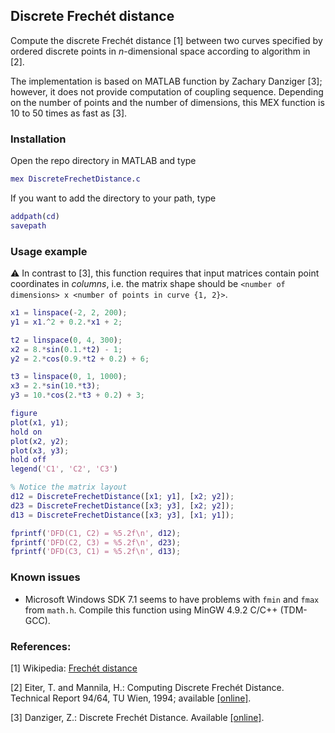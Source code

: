 ## Discrete Frechét distance
Compute the discrete Frechét distance [1] between two curves specified by ordered discrete points in _n_-dimensional space according to algorithm in [2].

The implementation is based on MATLAB function by Zachary Danziger [3]; however, it does not provide computation of coupling sequence. Depending on the number of points and the number of dimensions, this MEX function is 10 to 50 times as fast as [3].

### Installation
Open the repo directory in MATLAB and type
```matlab
mex DiscreteFrechetDistance.c
```
If you want to add the directory to your path, type
```matlab
addpath(cd)
savepath
```

### Usage example
:warning: In contrast to [3], this function requires that input matrices contain point coordinates in _columns_, i.e. the matrix shape should be `<number of dimensions> x <number of points in curve {1, 2}>`.

```matlab
x1 = linspace(-2, 2, 200);
y1 = x1.^2 + 0.2.*x1 + 2;

t2 = linspace(0, 4, 300);
x2 = 8.*sin(0.1.*t2) - 1;
y2 = 2.*cos(0.9.*t2 + 0.2) + 6;

t3 = linspace(0, 1, 1000);
x3 = 2.*sin(10.*t3);
y3 = 10.*cos(2.*t3 + 0.2) + 3;

figure
plot(x1, y1);
hold on
plot(x2, y2);
plot(x3, y3);
hold off
legend('C1', 'C2', 'C3')

% Notice the matrix layout
d12 = DiscreteFrechetDistance([x1; y1], [x2; y2]);
d23 = DiscreteFrechetDistance([x3; y3], [x2; y2]);
d13 = DiscreteFrechetDistance([x3; y3], [x1; y1]);

fprintf('DFD(C1, C2) = %5.2f\n', d12);
fprintf('DFD(C2, C3) = %5.2f\n', d23);
fprintf('DFD(C3, C1) = %5.2f\n', d13);
```

### Known issues
* Microsoft Windows SDK 7.1 seems to have problems with `fmin` and `fmax` from `math.h`. Compile this function using MinGW 4.9.2 C/C++ (TDM-GCC).

### References:
[1] Wikipedia: [Frechét distance](https://en.wikipedia.org/wiki/Fr%C3%A9chet_distance)

[2] Eiter, T. and Mannila, H.: Computing Discrete Frechét Distance. Technical Report 94/64, TU Wien, 1994; available [\[online\]](http://www.kr.tuwien.ac.at/staff/eiter/et-archive/cdtr9464.pdf).

[3] Danziger, Z.: Discrete Frechét Distance. Available [\[online\]](http://www.mathworks.com/matlabcentral/fileexchange/31922-discrete-frechet-distance).
